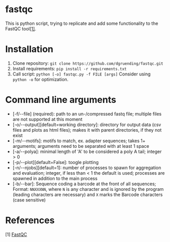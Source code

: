 # fastqc

This is python script, trying to replicate and add some functionality to the FastQC tool[[1]](#1).

# Installation

1. Clone repository: `git clone https://github.com/dgruending/fastqc.git`
1. Install requirements: `pip install -r requirements.txt`
1. Call script: `python [-o] fastqc.py -f FILE [args]` Consider using `python -o` for optimization.

# Command line arguments

* [-f/--file] (required): path to an un-/compressed fastq file; multiple files are not supported at this moment
* [-o/--output][default=working directory]: directory for output data (csv files and plots as html files); makes it with parent directories, if they not exist
* [-m/--motifs]: motifs to match, ex. adapter sequences; takes 1+ arguments; arguments need to be separated with at least 1 space
* [-a/--polya]: minimal length of 'A' to be considered a poly A tail; integer > 0
* [-p/--plot][default=False]: toogle plotting
* [-n/--njobs][default=1]: number of processes to spawn for aggregation and evaluation; integer, if less than < 1 the default is used; processes are spawned in addition to the main process
* [-b/--bar]: Sequence coding a barcode at the front of all sequences; Format: `NNXXXNN`, where `N` is any character and is ignored by the program (leading characters are necessary) and `X` marks the Barcode characters (case sensitive)

# References
<a id="1">[1]</a>
[FastQC](https://www.bioinformatics.babraham.ac.uk/projects/fastqc/)
